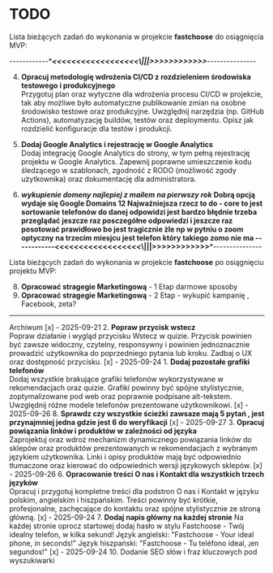 # TODO

Lista bieżących zadań do wykonania w projekcie **fastchoose** do osiągnięcia MVP:

------------****************<<<<<<<<<<<<<<<<<<\\\|||>>>>>>>>>>>>***************---------------

4. **Opracuj metodologię wdrożenia CI/CD z rozdzieleniem środowiska testowego i produkcyjnego**  
   Przygotuj plan oraz wytyczne dla wdrożenia procesu CI/CD w projekcie, tak aby możliwe było automatyczne publikowanie zmian na osobne środowisko testowe oraz produkcyjne. Uwzględnij narzędzia (np. GitHub Actions), automatyzację buildów, testów oraz deploymentu. Opisz jak rozdzielić konfiguracje dla testów i produkcji.

5. **Dodaj Google Analytics i rejestrację w Google Analytics**  
   Dodaj integrację Google Analytics do strony, w tym pełną rejestrację projektu w Google Analytics. Zapewnij poprawne umieszczenie kodu śledzącego w szablonach, zgodność z RODO (możliwość zgody użytkownika) oraz dokumentację dla administratora.

11. ***wykupienie domeny najlepiej z mailem na pierwszy rok*
    Dobrą opcją wydaje się  Google Domains
12 **Najważniejsza rzecz to do - core to jest sortowanie telefonów do danej odpowidzi jest bardzo błędnie trzeba przeglądać jeszcze raz posczegółne odpowiedzi i jeszcze raz posotować prawidłowo bo jest tragicznie żle**
    np w pytniu o zoom optyczny na trzecim miesjcu jest telefon który takiego zomo nie ma
------------****************<<<<<<<<<<<<<<<<<<\\\|||>>>>>>>>>>>>***************---------------

Lista bieżących zadań do wykonania w projekcie **fastchoose** po osiągnięciu projektu MVP:

8. **Opracować stragegie Marketingową** - 1 Etap darmowe sposoby
9. **Opracować stragegie Marketingową** - 2 Etap - wykupić kampanię , Facebook, zeta?

   
-----------------
Archiwum 
[x] - 2025-09-21 2. **Popraw przycisk wstecz**  
   Popraw działanie i wygląd przycisku Wstecz w quizie. Przycisk powinien być zawsze widoczny, czytelny, responsywny i powinien jednoznacznie prowadzić użytkownika do poprzedniego pytania lub kroku. Zadbaj o UX oraz dostępność przycisku.
[x] - 2025-09-24 1. **Dodaj pozostałe grafiki telefonów**  
   Dodaj wszystkie brakujące grafiki telefonów wykorzystywane w rekomendacjach oraz quizie. Grafiki powinny być spójne stylistycznie, zoptymalizowane pod web oraz poprawnie podpisane alt-tekstem. Uwzględnij różne modele telefonów prezentowane użytkownikowi. 
 [x] - 2025-09-26  8. **Sprawdz czy wszystkie ścieżki zawsaze mają 5 pytań , jest przynajmniej jedna gdzie jest 6 do weryfikacji**
 [x] - 2025-09-27  3. **Opracuj powiązania linków i produktów w zależności od języka**  
   Zaprojektuj oraz wdroż mechanizm dynamicznego powiązania linków do sklepów oraz produktów prezentowanych w rekomendacjach z wybranym językiem użytkownika. Linki i opisy produktów mają być odpowiednio tłumaczone oraz kierować do odpowiednich wersji językowych sklepów.
[x] - 2025-09-26   6. **Opracowanie treści O nas i Kontakt dla wszystkich trzech języków**  
   Opracuj i przygotuj kompletne treści dla podstron O nas i Kontakt w języku polskim, angielskim i hiszpańskim. Treści powinny być krótkie, profesjonalne, zachęcające do kontaktu oraz spójne stylistycznie ze stroną główną.
[x] - 2025-09-24   7. **Dodaj napis główny na każdej stronie**
   Na każdej stronie oprocz startowej dodaj hasło w stylu Fastchoose - Twój idealny telefon, w kilka sekund!
   Język angielski: "Fastchoose - Your ideal phone, in seconds!"
   Język hiszpański: "Fastchoose - Tu teléfono ideal, ¡en segundos!"
 [x] - 2025-09-24  10. Dodanie SEO słów i fraz kluczowych pod wyszukiwarki   

